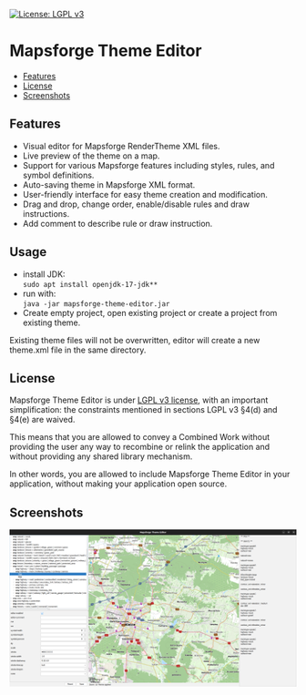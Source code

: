 [![License: LGPL v3](https://img.shields.io/badge/License-LGPL%20v3-blue.svg)](http://www.gnu.org/licenses/lgpl-3.0)

# Mapsforge Theme Editor

- [Features](#features)
- [License](#license)
- [Screenshots](#screenshots)
  
## Features
- Visual editor for Mapsforge RenderTheme XML files.
- Live preview of the theme on a map.
- Support for various Mapsforge features including styles, rules, and symbol definitions.
- Auto-saving theme in Mapsforge XML format.
- User-friendly interface for easy theme creation and modification.
- Drag and drop, change order, enable/disable rules and draw instructions.
- Add comment to describe rule or draw instruction.

## Usage

- install JDK:  
`sudo apt install openjdk-17-jdk**`
- run with:  
`java -jar mapsforge-theme-editor.jar`
- Create empty project, open existing project or create a project from existing theme.

Existing theme files will not be overwritten, editor will create a new theme.xml file in the same directory.

## License

Mapsforge Theme Editor is under [LGPL v3 license](http://www.gnu.org/licenses/lgpl-3.0), with an important simplification: the constraints mentioned in sections LGPL v3 §4(d) and §4(e) are waived.

This means that you are allowed to convey a Combined Work without providing the user any way to recombine or relink the application and without providing any shared library mechanism.

In other words, you are allowed to include Mapsforge Theme Editor in your application, without making your application open source.

## Screenshots

<img src="docs/screenshot.png" alt="Mapsforge Theme Editor Screenshot"/>